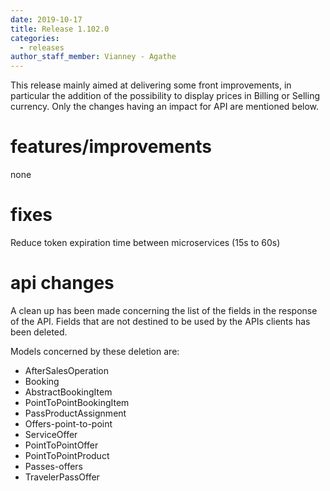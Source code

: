 ```yaml
---
date: 2019-10-17
title: Release 1.102.0
categories:
  - releases
author_staff_member: Vianney - Agathe
---
```

This release mainly aimed at delivering some front improvements, in particular the addition of the possibility to display prices in Billing or Selling currency. Only the changes having an impact for API are mentioned below.

# __**features/improvements**__ 

none

# __**fixes**__

Reduce token expiration time between microservices (15s to 60s)

# __**api changes**__

A clean up has been made concerning the list of the fields in the response of the API.
Fields that are not destined to be used by the APIs clients has been deleted.

Models concerned by these deletion are:
- AfterSalesOperation
- Booking
- AbstractBookingItem
- PointToPointBookingItem
- PassProductAssignment
- Offers-point-to-point
- ServiceOffer
- PointToPointOffer
- PointToPointProduct 
- Passes-offers
- TravelerPassOffer

